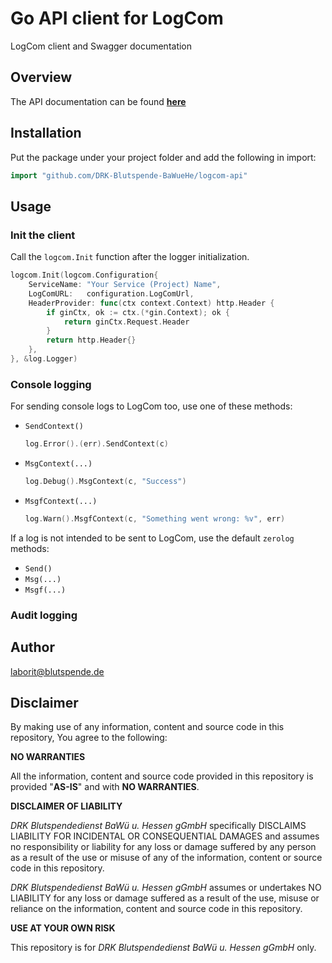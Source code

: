 # Go API client for LogCom
LogCom client and Swagger documentation

## Overview
The API documentation can be found [**here**](docs/README.md)

## Installation
Put the package under your project folder and add the following in import:
```go
import "github.com/DRK-Blutspende-BaWueHe/logcom-api"
```

## Usage

### Init the client
Call the `logcom.Init` function after the logger initialization.
```go
logcom.Init(logcom.Configuration{
    ServiceName: "Your Service (Project) Name",
    LogComURL:   configuration.LogComUrl,
    HeaderProvider: func(ctx context.Context) http.Header {
        if ginCtx, ok := ctx.(*gin.Context); ok {
            return ginCtx.Request.Header
        }
        return http.Header{}
    },
}, &log.Logger)
```

### Console logging
For sending console logs to LogCom too, use one of these methods:
- `SendContext()`
  ```go
  log.Error().(err).SendContext(c)
  ```
- `MsgContext(...)`
  ```go
  log.Debug().MsgContext(c, "Success")
  ```
- `MsgfContext(...)`
  ```go
  log.Warn().MsgfContext(c, "Something went wrong: %v", err)
  ```

If a log is not intended to be sent to LogCom, use the default `zerolog` methods:
- `Send()`
- `Msg(...)`
- `Msgf(...)`

### Audit logging


## Author
laborit@blutspende.de

## Disclaimer
By making use of any information, content and source code in this repository, You agree to the following:

**NO WARRANTIES**

All the information, content and source code provided in this repository is provided "**AS-IS**" and with **NO WARRANTIES**.

**DISCLAIMER OF LIABILITY**

*DRK Blutspendedienst BaWü u. Hessen gGmbH* specifically DISCLAIMS LIABILITY FOR INCIDENTAL OR CONSEQUENTIAL DAMAGES and assumes no responsibility or liability for any loss or damage suffered by any person as a result of the use or misuse of any of the information, content or source code in this repository.

*DRK Blutspendedienst BaWü u. Hessen gGmbH* assumes or undertakes NO LIABILITY for any loss or damage suffered as a result of the use, misuse or reliance on the information, content and source code in this repository.

**USE AT YOUR OWN RISK**

This repository is for *DRK Blutspendedienst BaWü u. Hessen gGmbH* only.
